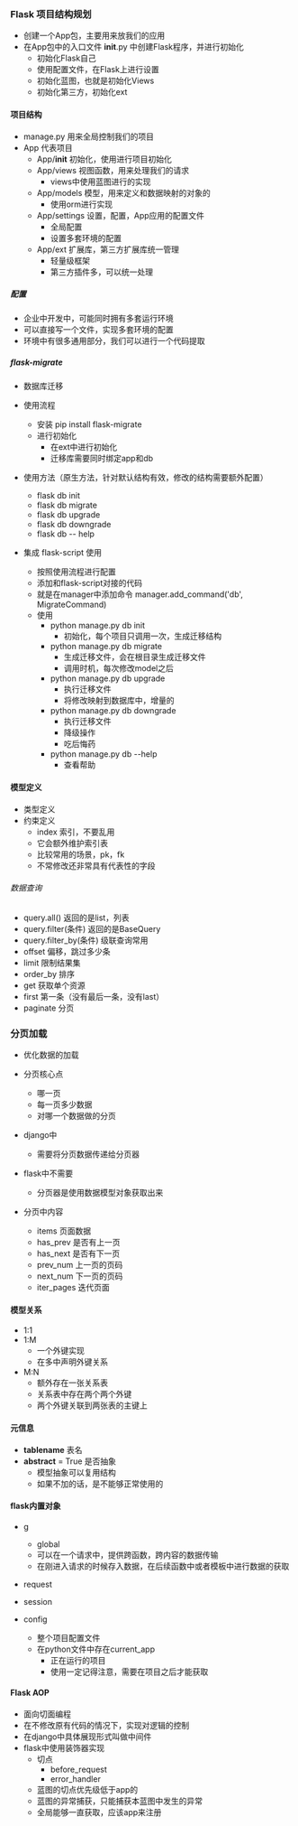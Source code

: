 ### Flask 项目结构规划
- 创建一个App包，主要用来放我们的应用
- 在App包中的入口文件 __init__.py 中创建Flask程序，并进行初始化
    - 初始化Flask自己
    - 使用配置文件，在Flask上进行设置
    - 初始化蓝图，也就是初始化Views
    - 初始化第三方，初始化ext
    
    
#### 项目结构
- manage.py    用来全局控制我们的项目
- App          代表项目
    - App/__init__    初始化，使用进行项目初始化
    - App/views         视图函数，用来处理我们的请求
        - views中使用蓝图进行的实现
    - App/models        模型，用来定义和数据映射的对象的
        - 使用orm进行实现
    - App/settings      设置，配置，App应用的配置文件
        - 全局配置
        - 设置多套环境的配置
    - App/ext           扩展库，第三方扩展库统一管理 
        - 轻量级框架
        - 第三方插件多，可以统一处理



##### 配置
- 企业中开发中，可能同时拥有多套运行环境
- 可以直接写一个文件，实现多套环境的配置
- 环境中有很多通用部分，我们可以进行一个代码提取



##### flask-migrate
- 数据库迁移
- 使用流程
    - 安装 pip install flask-migrate
    - 进行初始化
        - 在ext中进行初始化
        - 迁移库需要同时绑定app和db
        
- 使用方法（原生方法，针对默认结构有效，修改的结构需要额外配置）
     - flask db init 
     - flask db migrate
     - flask db upgrade 
     - flask db downgrade
     - flask db -- help 

- 集成 flask-script 使用
    - 按照使用流程进行配置
    - 添加和flask-script对接的代码
    - 就是在manager中添加命令 manager.add_command('db', MigrateCommand)
    - 使用
        - python manage.py db init 
            - 初始化，每个项目只调用一次，生成迁移结构
        - python manage.py db migrate
            - 生成迁移文件，会在根目录生成迁移文件
            - 调用时机，每次修改model之后
        - python manage.py db upgrade
            - 执行迁移文件
            - 将修改映射到数据库中，增量的
        - python manage.py db downgrade
            - 执行迁移文件
            - 降级操作
            - 吃后悔药 
        - python manage.py db --help
            - 查看帮助
            
            
#### 模型定义
- 类型定义
- 约束定义
    - index 索引，不要乱用
    - 它会额外维护索引表
    - 比较常用的场景，pk，fk
    - 不常修改还非常具有代表性的字段
    
    
###### 数据查询
- query.all()       返回的是list，列表
- query.filter(条件)      返回的是BaseQuery
- query.filter_by(条件)   级联查询常用
- offset                偏移，跳过多少条
- limit                 限制结果集
- order_by              排序
- get                   获取单个资源
- first                 第一条（没有最后一条，没有last）
- paginate              分页



### 分页加载
- 优化数据的加载
- 分页核心点
    - 哪一页
    - 每一页多少数据
    - 对哪一个数据做的分页

- django中
    - 需要将分页数据传递给分页器
- flask中不需要
    - 分页器是使用数据模型对象获取出来
- 分页中内容
    - items 页面数据
    - has_prev 是否有上一页
    - has_next 是否有下一页
    - prev_num 上一页的页码
    - next_num 下一页的页码
    - iter_pages 迭代页面


#### 模型关系
- 1:1
- 1:M
    - 一个外键实现
    - 在多中声明外键关系
- M:N
    - 额外存在一张关系表
    - 关系表中存在两个两个外键
    - 两个外键关联到两张表的主键上

#### 元信息
- __tablename__  表名
- __abstract__ = True  是否抽象
    - 模型抽象可以复用结构
    - 如果不加的话，是不能够正常使用的


#### flask内置对象
- g
    - global
    - 可以在一个请求中，提供跨函数，跨内容的数据传输
    - 在刚进入请求的时候存入数据，在后续函数中或者模板中进行数据的获取

- request
- session
- config
    - 整个项目配置文件
    - 在python文件中存在current_app
        - 正在运行的项目
        - 使用一定记得注意，需要在项目之后才能获取


#### Flask AOP
- 面向切面编程
- 在不修改原有代码的情况下，实现对逻辑的控制
- 在django中具体展现形式叫做中间件
- flask中使用装饰器实现
    - 切点
        - before_request
        - error_handler
    - 蓝图的切点优先级低于app的
    - 蓝图的异常捕获，只能捕获本蓝图中发生的异常
    - 全局能够一直获取，应该app来注册

